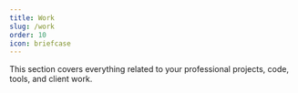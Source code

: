 ```yaml
---
title: Work
slug: /work
order: 10
icon: briefcase
---
```


This section covers everything related to your professional projects, code, tools, and client work.
